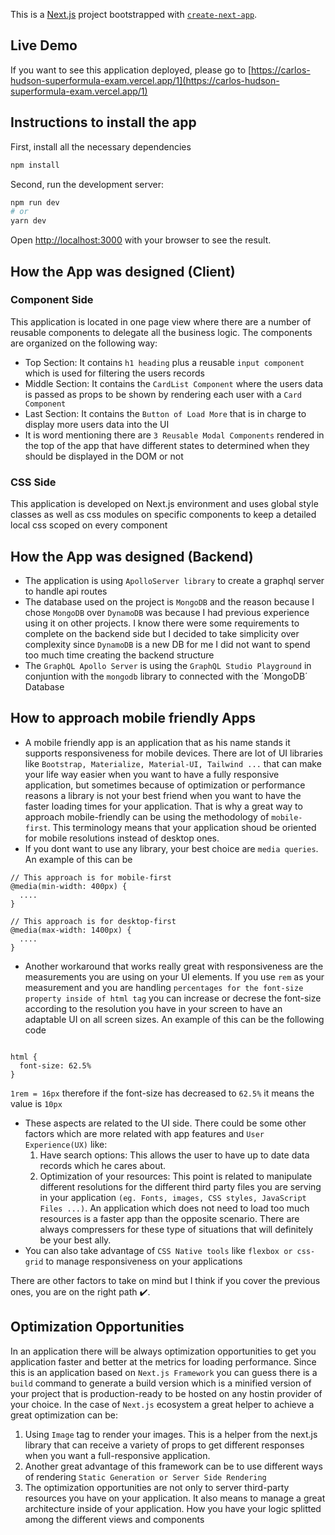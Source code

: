 This is a [Next.js](https://nextjs.org/) project bootstrapped with [`create-next-app`](https://github.com/vercel/next.js/tree/canary/packages/create-next-app).

## Live Demo
If you want to see this application deployed, please go to [https://carlos-hudson-superformula-exam.vercel.app/1](https://carlos-hudson-superformula-exam.vercel.app/1)

## Instructions to install the app
First, install all the necessary dependencies
```bash
npm install
```
Second, run the development server:

```bash
npm run dev
# or
yarn dev
```
Open [http://localhost:3000](http://localhost:3000) with your browser to see the result.

## How the App was designed (Client)
### Component Side
This application is located in one page view where there are a number of reusable components to delegate all the business logic.
The components are organized on the following way:
  - Top Section: It contains `h1 heading` plus a reusable `input component` which is used for filtering the users records
  - Middle Section: It contains the `CardList Component` where the users data is passed as props to be shown by rendering each user with a `Card Component`
  - Last Section: It contains the `Button of Load More` that is in charge to display more users data into the UI
  - It is word mentioning there are `3 Reusable Modal Components` rendered in the top of the app that have different states to determined when they should be displayed in the DOM or not
### CSS Side
This application is developed on Next.js environment and uses global style classes as well as css modules on specific components to keep a detailed local css scoped on every component

## How the App was designed (Backend)
- The application is using `ApolloServer library` to create a graphql server to handle api routes
- The database used on the project is `MongoDB` and the reason because I chose `MongoDB` over `DynamoDB` was because I had previous experience using it on other projects. I know there were some requirements to complete on the backend side but I decided to take simplicity over complexity since `DynamoDB` is a new DB for me I did not want to spend too much time creating the backend structure
- The `GraphQL Apollo Server` is using the `GraphQL Studio Playground` in conjuntion with the `mongodb` library to connected with the ´MongoDB´ Database

## How to approach mobile friendly Apps
- A mobile friendly app is an application that as his name stands it supports responsiveness for mobile devices. There are lot of UI libraries like `Bootstrap, Materialize, Material-UI, Tailwind ...` that can make your life way easier when you want to have a fully responsive application, but sometimes because of optimization or performance reasons a library is not your best friend when you want to have the faster loading times for your application. That is why a great way to approach mobile-friendly can be using the methodology of `mobile-first`. This terminology means that your application shoud be oriented for mobile resolutions instead of desktop ones.
- If you dont want to use any library, your best choice are `media queries`. An example of this can be
```
// This approach is for mobile-first
@media(min-width: 400px) {
  ....
}

// This approach is for desktop-first
@media(max-width: 1400px) {
  ....
}
```
- Another workaround that works really great with responsiveness are the measurements you are using on your UI elements. If you use `rem` as your measurement and you are handling `percentages for the font-size property inside of html tag` you can increase or decrese the font-size according to the resolution you have in your screen to have an adaptable UI on all screen sizes. An example of this can be the following code
```

html {
  font-size: 62.5%
}
```
`1rem = 16px` therefore if the font-size has decreased to `62.5%` it means the value is `10px`
- These aspects are related to the UI side. There could be some other factors which are more related with app features and `User Experience(UX)` like:
    1. Have search options: This allows the user to have up to date data records which he cares about.
    2. Optimization of your resources: This point is related to manipulate different resolutions for the different third party files you are serving in your application `(eg. Fonts, images, CSS styles, JavaScript Files ...)`. An application which does not need to load too much resources is a faster app than the opposite scenario. There are always compressers for these type of situations that will definitely be your best ally.
- You can also take advantage of `CSS Native tools` like `flexbox or css-grid` to manage responsiveness on your applications

There are other factors to take on mind but I think if you cover the previous ones, you are on the right path ✔️.

## Optimization Opportunities
In an application there will be always optimization opportunities to get you application faster and better at the metrics for loading performance. Since this is an application based on `Next.js Framework` you can guess there is a `build` command to generate a build version which is a minified version of your project that is production-ready to be hosted on any hostin provider of your choice. In the case of `Next.js` ecosystem a great helper to achieve a great optimization can be:
1. Using `Image` tag to render your images. This is a helper from the next.js library that can receive a variety of props to get different responses when you want a full-responsive application.
2. Another great advantage of this framework can be to use different ways of rendering `Static Generation or Server Side Rendering`
3. The optimization opportunities are not only to server third-party resources you have on your application. It also means to manage a great architecture inside of your application. How you have your logic splitted among the different views and components




